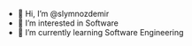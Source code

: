 - 👋 Hi, I’m @slymnozdemir
- 👀 I’m interested in Software
- 🌱 I’m currently learning Software Engineering


<!---
slymnozdemir/slymnozdemir is a ✨ special ✨ repository because its `README.md` (this file) appears on your GitHub profile.
You can click the Preview link to take a look at your changes.
--->

